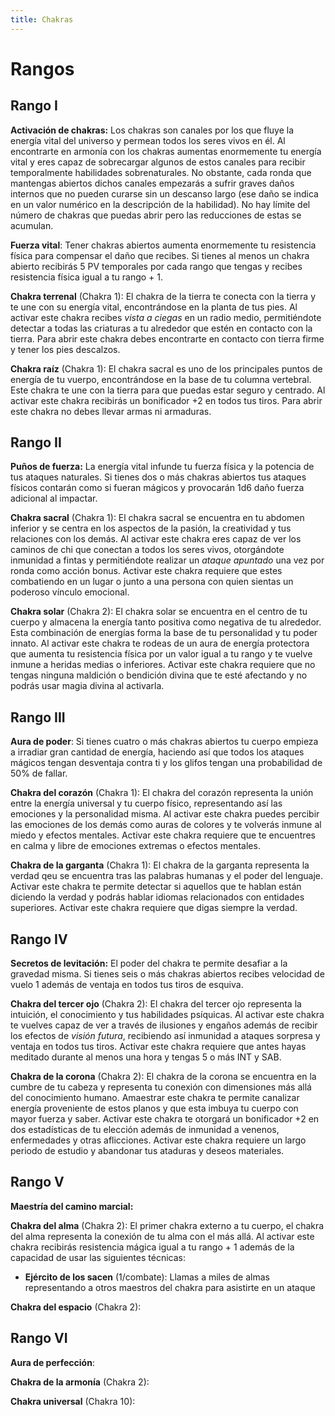 ```yaml
---
title: Chakras
---
```


# Rangos

## Rango I

**Activación de chakras:** Los chakras son canales por los que fluye la energía vital del universo y permean todos los seres vivos en él. Al encontrarte en armonía con los chakras aumentas enormemente tu energía vital y eres capaz de sobrecargar algunos de estos canales para recibir temporalmente habilidades sobrenaturales. No obstante, cada ronda que mantengas abiertos dichos canales empezarás a sufrir graves daños internos que no pueden curarse sin un descanso largo (ese daño se indica en un valor numérico en la descripción de la habilidad). No hay límite del número de chakras que puedas abrir pero las reducciones de estas se acumulan.

**Fuerza vital**: Tener chakras abiertos aumenta enormemente tu resistencia física para compensar el daño que recibes. Si tienes al menos un chakra abierto recibirás 5 PV temporales por cada rango que tengas y recibes resistencia física igual a tu rango + 1.

**Chakra terrenal** (Chakra 1): El chakra de la tierra te conecta con la tierra y te une con su energía vital, encontrándose en la planta de tus pies. Al activar este chakra recibes *vista a ciegas* en un radio medio, permitiéndote detectar a todas las criaturas a tu alrededor que estén en contacto con la tierra. Para abrir este chakra debes encontrarte en contacto con tierra firme y tener los pies descalzos.

**Chakra raíz** (Chakra 1): El chakra sacral es uno de los principales puntos de energía de tu vuerpo, encontrándose en la base de tu columna vertebral. Este chakra te une con la tierra para que puedas estar seguro y centrado. Al activar este chakra recibirás un bonificador +2 en todos tus tiros. Para abrir este chakra no debes llevar armas ni armaduras.

## Rango II

**Puños de fuerza:** La energía vital infunde tu fuerza física y la potencia de tus ataques naturales. Si tienes dos o más chakras abiertos tus ataques físicos contarán como si fueran mágicos y provocarán 1d6 daño fuerza adicional al impactar.

**Chakra sacral** (Chakra 1): El chakra sacral se encuentra en tu abdomen inferior y se centra en los aspectos de la pasión, la creatividad y tus relaciones con los demás. Al activar este chakra eres capaz de ver los caminos de chi que conectan a todos los seres vivos, otorgándote inmunidad a fintas y permitiéndote realizar un *ataque apuntado* una vez por ronda como acción bonus. Activar este chakra requiere que estes combatiendo en un lugar o junto a una persona con quien sientas un poderoso vínculo emocional. 

**Chakra solar** (Chakra 2): El chakra solar se encuentra en el centro de tu cuerpo y almacena la energía tanto positiva como negativa de tu alrededor. Esta combinación de energías forma la base de tu personalidad y tu poder innato. Al activar este chakra te rodeas de un aura de energía protectora que aumenta tu resistencia física por un valor igual a tu rango y te vuelve inmune a heridas medias o inferiores. Activar este chakra requiere que no tengas ninguna maldición o bendición divina que te esté afectando y no podrás usar magia divina al activarla.

## Rango III

**Aura de poder**: Si tienes cuatro o más chakras abiertos tu cuerpo empieza a irradiar gran cantidad de energía, haciendo así que todos los ataques mágicos tengan desventaja contra ti y los glifos tengan una probabilidad de 50% de fallar.

**Chakra del corazón** (Chakra 1): El chakra del corazón representa la unión entre la energía universal y tu cuerpo físico, representando así las emociones y la personalidad misma. Al activar este chakra puedes percibir las emociones de los demás como auras de colores y te volverás inmune al miedo y efectos mentales. Activar este chakra requiere que te encuentres en calma y libre de emociones extremas o efectos mentales.

**Chakra de la garganta** (Chakra 1): El chakra de la garganta representa la verdad qeu se encuentra tras las palabras humanas y el poder del lenguaje. Activar este chakra te permite detectar si aquellos que te hablan están diciendo la verdad y podrás hablar idiomas relacionados con entidades superiores. Activar este chakra requiere que digas siempre la verdad.

## Rango IV

**Secretos de levitación:** El poder del chakra te permite desafiar a la gravedad misma. Si tienes seis o más chakras abiertos recibes velocidad de vuelo 1 además de ventaja en todos tus tiros de esquiva. 

**Chakra del tercer ojo** (Chakra 2): El chakra del tercer ojo representa la intuición, el conocimiento y tus habilidades psíquicas. Al activar este chakra te vuelves capaz de ver a través de ilusiones y engaños además de recibir los efectos de *visión futura*, recibiendo así inmunidad a ataques sorpresa y ventaja en todos tus tiros. Activar este chakra requiere que antes hayas meditado durante al menos una hora y tengas 5 o más INT y SAB.

**Chakra de la corona** (Chakra 2): El chakra de la corona se encuentra en la cumbre de tu cabeza y representa tu conexión con dimensiones más allá del conocimiento humano. Amaestrar este chakra te permite canalizar energía proveniente de estos planos y que esta imbuya tu cuerpo con mayor fuerza y saber. Activar este chakra te otorgará un bonificador +2 en dos estadísticas de tu elección además de inmunidad a venenos, enfermedades y otras aflicciones. Activar este chakra requiere un largo periodo de estudio y abandonar tus ataduras y deseos materiales.

## Rango V

**Maestría del camino marcial:**

**Chakra del alma** (Chakra 2): El primer chakra externo a tu cuerpo, el chakra del alma representa la conexión de tu alma con el más allá. Al activar este chakra recibirás resistencia mágica igual a tu rango + 1 además de la capacidad de usar las siguientes técnicas:

- **Ejército de los sacen** (1/combate): Llamas a miles de almas representando a otros maestros del chakra para asistirte en un ataque 

**Chakra del espacio** (Chakra 2):

## Rango VI

**Aura de perfección**:

**Chakra de la armonía** (Chakra 2): 

**Chakra universal** (Chakra 10):